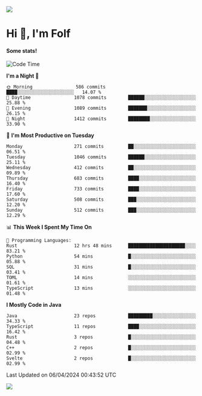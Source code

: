 <img src="https://komarev.com/ghpvc/?username=itsfolf"/>
<h1>Hi 👋, I'm Folf</h1>


#### Some stats!
<!--START_SECTION:waka-->
![Code Time](http://img.shields.io/badge/Code%20Time-2%2C187%20hrs%2023%20mins-blue)

**I'm a Night 🦉** 

```text
🌞 Morning                586 commits         ████░░░░░░░░░░░░░░░░░░░░░   14.07 % 
🌆 Daytime                1078 commits        ██████░░░░░░░░░░░░░░░░░░░   25.88 % 
🌃 Evening                1089 commits        ███████░░░░░░░░░░░░░░░░░░   26.15 % 
🌙 Night                  1412 commits        ████████░░░░░░░░░░░░░░░░░   33.90 % 
```
📅 **I'm Most Productive on Tuesday** 

```text
Monday                   271 commits         ██░░░░░░░░░░░░░░░░░░░░░░░   06.51 % 
Tuesday                  1046 commits        ██████░░░░░░░░░░░░░░░░░░░   25.11 % 
Wednesday                412 commits         ██░░░░░░░░░░░░░░░░░░░░░░░   09.89 % 
Thursday                 683 commits         ████░░░░░░░░░░░░░░░░░░░░░   16.40 % 
Friday                   733 commits         ████░░░░░░░░░░░░░░░░░░░░░   17.60 % 
Saturday                 508 commits         ███░░░░░░░░░░░░░░░░░░░░░░   12.20 % 
Sunday                   512 commits         ███░░░░░░░░░░░░░░░░░░░░░░   12.29 % 
```


📊 **This Week I Spent My Time On** 

```text
💬 Programming Languages: 
Rust                     12 hrs 48 mins      █████████████████████░░░░   83.21 % 
Python                   54 mins             █░░░░░░░░░░░░░░░░░░░░░░░░   05.88 % 
SQL                      31 mins             █░░░░░░░░░░░░░░░░░░░░░░░░   03.41 % 
TOML                     14 mins             ░░░░░░░░░░░░░░░░░░░░░░░░░   01.61 % 
TypeScript               13 mins             ░░░░░░░░░░░░░░░░░░░░░░░░░   01.48 % 
```

**I Mostly Code in Java** 

```text
Java                     23 repos            █████████░░░░░░░░░░░░░░░░   34.33 % 
TypeScript               11 repos            ████░░░░░░░░░░░░░░░░░░░░░   16.42 % 
Rust                     3 repos             █░░░░░░░░░░░░░░░░░░░░░░░░   04.48 % 
C++                      2 repos             █░░░░░░░░░░░░░░░░░░░░░░░░   02.99 % 
Svelte                   2 repos             █░░░░░░░░░░░░░░░░░░░░░░░░   02.99 % 
```




 Last Updated on 06/04/2024 00:43:52 UTC
<!--END_SECTION:waka-->
<a src="https://discord.com/users/1090088995976925305"><img src="https://lanyard-profile-readme.vercel.app/api/1090088995976925305"/></a></td> 
